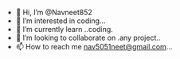 - 👋 Hi, I’m @Navneet852
- 👀 I’m interested in coding...
- 🌱 I’m currently learn ..coding.
- 💞️ I’m looking to collaborate on .any project..
- 📫 How to reach me nav5051neet@gmail.com...

<!---
Navneet852/Navneet852 is a ✨ special ✨ repository because its `README.md` (this file) appears on your GitHub profile.
You can click the Preview link to take a look at your changes.
--->
